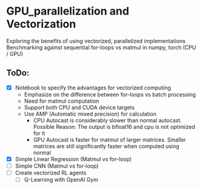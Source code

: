 # GPU_parallelization and Vectorization
Exploring the benefits of using vectorized, parallelized implementations
Benchmarking against sequential for-loops vs matmul in numpy, torch (CPU / GPU)

## ToDo:
- [x] Notebook to specify the advantages for vectorized computing 
    - Emphasize on the difference between for-loops vs batch processing
    - Need for matmul computation
    - Support both CPU and CUDA device targets
    - Use AMP (Automatic mixed precision) for calculation
        - CPU Autocast is considerably slower than normal autocast. Possible Reason: The output is bfloat16 and cpu is not optimized for it
        - GPU Autocast is faster for matmul of larger matrices. Smaller matrices are still significantly faster when computed using normal
- [x] Simple Linear Regression (Matmul vs for-loop)
- [ ] Simple CNN (Matmul vs for-loop)
- [ ] Create vectorized RL agents
    - [ ] Q-Learning with OpenAI Gym
